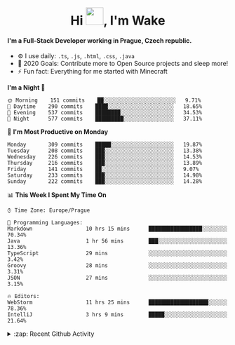 <h1 align="center">Hi <img src="https://raw.githubusercontent.com/MrWakeCZ/MrWakeCZ/master/Hi.gif" width="40px" />, I'm Wake</h1>

#### I'm a Full-Stack Developer working in Prague, Czech republic.
- ⚙️ I use daily: `.ts`, `.js`, `.html`, `.css`, `.java`
- 🥅 2020 Goals: Contribute more to Open Source projects and sleep more!
- ⚡ Fun fact: Everything for me started with Minecraft

<!--START_SECTION:waka-->
**I'm a Night 🦉** 

```text
🌞 Morning    151 commits    ██░░░░░░░░░░░░░░░░░░░░░░░   9.71% 
🌆 Daytime    290 commits    ████░░░░░░░░░░░░░░░░░░░░░   18.65% 
🌃 Evening    537 commits    ████████░░░░░░░░░░░░░░░░░   34.53% 
🌙 Night      577 commits    █████████░░░░░░░░░░░░░░░░   37.11%

```
📅 **I'm Most Productive on Monday** 

```text
Monday       309 commits    █████░░░░░░░░░░░░░░░░░░░░   19.87% 
Tuesday      208 commits    ███░░░░░░░░░░░░░░░░░░░░░░   13.38% 
Wednesday    226 commits    ███░░░░░░░░░░░░░░░░░░░░░░   14.53% 
Thursday     216 commits    ███░░░░░░░░░░░░░░░░░░░░░░   13.89% 
Friday       141 commits    ██░░░░░░░░░░░░░░░░░░░░░░░   9.07% 
Saturday     233 commits    ███░░░░░░░░░░░░░░░░░░░░░░   14.98% 
Sunday       222 commits    ███░░░░░░░░░░░░░░░░░░░░░░   14.28%

```


📊 **This Week I Spent My Time On** 

```text
⌚︎ Time Zone: Europe/Prague

💬 Programming Languages: 
Markdown                 10 hrs 15 mins      █████████████████░░░░░░░░   70.34% 
Java                     1 hr 56 mins        ███░░░░░░░░░░░░░░░░░░░░░░   13.36% 
TypeScript               29 mins             ░░░░░░░░░░░░░░░░░░░░░░░░░   3.42% 
Groovy                   28 mins             ░░░░░░░░░░░░░░░░░░░░░░░░░   3.31% 
JSON                     27 mins             ░░░░░░░░░░░░░░░░░░░░░░░░░   3.15%

🔥 Editors: 
WebStorm                 11 hrs 25 mins      ███████████████████░░░░░░   78.36% 
IntelliJ                 3 hrs 9 mins        █████░░░░░░░░░░░░░░░░░░░░   21.64%

```


<!--END_SECTION:waka-->

<details>
  <summary>:zap: Recent Github Activity</summary>

<!--START_SECTION:activity-->
<!--END_SECTION:activity-->

</details>
